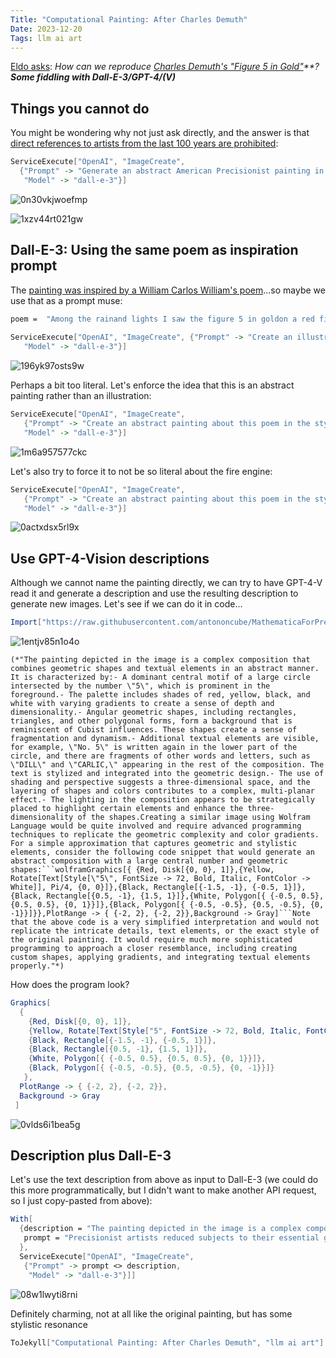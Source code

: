 ```yaml
---
Title: "Computational Painting: After Charles Demuth"
Date: 2023-12-20
Tags: llm ai art
---
```


[Eldo asks](https://mathematica.stackexchange.com/questions/295191/how-can-we-reproduce-charles-demuths-figure-5-in-gold):  *How can we reproduce* *[Charles Demuth's "Figure 5 in Gold"](https://www.metmuseum.org/art/collection/search/488315)**?*  ***Some fiddling with Dall-E-3/GPT-4/(V)***

## Things you cannot do

You might be wondering why not just ask directly, and the answer is that [direct references to artists from the last 100 years are prohibited](https://simonwillison.net/2023/Oct/26/add-a-walrus/?utm_source=tldrai#peeking-under-the-hood): 

```mathematica
ServiceExecute["OpenAI", "ImageCreate", 
  {"Prompt" -> "Generate an abstract American Precisionist painting in the style of Charles Demuth's \"I Saw the Figure 5 in Gold\"", 
   "Model" -> "dall-e-3"}]
```

![0n30vkjwoefmp](/blog/images/2023/12/20/0n30vkjwoefmp.png)

![1xzv44rt021gw](/blog/images/2023/12/20/1xzv44rt021gw.png)

## Dall-E-3:  Using the same poem as inspiration prompt

The [painting was inspired by a William Carlos William's poem](https://www.metmuseum.org/art/collection/search/488315)...so maybe we use that as a prompt muse:

```mathematica
poem =  "Among the rainand lights I saw the figure 5 in goldon a red fire truck moving tense unheeded to gong clangs siren howls and wheels rumbling through the dark city"; 
 
ServiceExecute["OpenAI", "ImageCreate", {"Prompt" -> "Create an illustration of the following poem in the style of an American Precisionism painting. Precisionist artists reduced subjects to their essential geometric shapes and were fascinated by the sleekness and sheen of machine forms:\n" <> poem, 
   "Model" -> "dall-e-3"}]
```

![196yk97osts9w](/blog/images/2023/12/20/196yk97osts9w.png)

Perhaps a bit too literal.  Let's enforce the idea that this is an abstract painting rather than an illustration:

```mathematica
ServiceExecute["OpenAI", "ImageCreate", 
   {"Prompt" -> "Create an abstract painting about this poem in the style of an American Precisionism painting. Precisionist artists reduced subjects to their essential geometric shapes and were fascinated by the sleekness and sheen of machine forms.  Use bold geometrical forms.  The number 5 should appear in different shades of yellow.  There should be red and black geometrical shapes and white disks. The text is:\n" <> poem, 
   "Model" -> "dall-e-3"}]
```

![1m6a957577ckc](/blog/images/2023/12/20/1m6a957577ckc.png)

Let's also try to force it to not be so literal about the fire engine:

```mathematica
ServiceExecute["OpenAI", "ImageCreate", 
   {"Prompt" -> "Create an abstract painting about this poem in the style of an American Precisionism painting. Precisionist artists reduced subjects to their essential geometric shapes and were fascinated by the sleekness and sheen of machine forms.  Use bold geometrical forms.  The number 5 should appear in different shades of yellow.  There should be red and black geometrical shapes and white disks. Do not actually depict a literal fire truck, but instead include abstract red blocks. The text is:\n" <> poem, 
   "Model" -> "dall-e-3"}]
```

![0actxdsx5rl9x](/blog/images/2023/12/20/0actxdsx5rl9x.png)

## Use GPT-4-Vision descriptions

Although we cannot name the painting directly, we can try to have GPT-4-V read it and generate a description and use the resulting description to generate new images.  Let's see if we can do it in code...

```mathematica
Import["https://raw.githubusercontent.com/antononcube/MathematicaForPrediction/master/Misc/LLMVision.m"];
```

![1entjv85n1o4o](/blog/images/2023/12/20/1entjv85n1o4o.png)

```
(*"The painting depicted in the image is a complex composition that combines geometric shapes and textual elements in an abstract manner. It is characterized by:- A dominant central motif of a large circle intersected by the number \"5\", which is prominent in the foreground.- The palette includes shades of red, yellow, black, and white with varying gradients to create a sense of depth and dimensionality.- Angular geometric shapes, including rectangles, triangles, and other polygonal forms, form a background that is reminiscent of Cubist influences. These shapes create a sense of fragmentation and dynamism.- Additional textual elements are visible, for example, \"No. 5\" is written again in the lower part of the circle, and there are fragments of other words and letters, such as \"DILL\" and \"CARLIC,\" appearing in the rest of the composition. The text is stylized and integrated into the geometric design.- The use of shading and perspective suggests a three-dimensional space, and the layering of shapes and colors contributes to a complex, multi-planar effect.- The lighting in the composition appears to be strategically placed to highlight certain elements and enhance the three-dimensionality of the shapes.Creating a similar image using Wolfram Language would be quite involved and require advanced programming techniques to replicate the geometric complexity and color gradients. For a simple approximation that captures geometric and stylistic elements, consider the following code snippet that would generate an abstract composition with a large central number and geometric shapes:```wolframGraphics[{ {Red, Disk[{0, 0}, 1]},{Yellow, Rotate[Text[Style[\"5\", FontSize -> 72, Bold, Italic, FontColor -> White]], Pi/4, {0, 0}]},{Black, Rectangle[{-1.5, -1}, {-0.5, 1}]},{Black, Rectangle[{0.5, -1}, {1.5, 1}]},{White, Polygon[{ {-0.5, 0.5}, {0.5, 0.5}, {0, 1}}]},{Black, Polygon[{ {-0.5, -0.5}, {0.5, -0.5}, {0, -1}}]}},PlotRange -> { {-2, 2}, {-2, 2}},Background -> Gray]```Note that the above code is a very simplified interpretation and would not replicate the intricate details, text elements, or the exact style of the original painting. It would require much more sophisticated programming to approach a closer resemblance, including creating custom shapes, applying gradients, and integrating textual elements properly."*)
```

How does the program look?

```mathematica
Graphics[
  {
    {Red, Disk[{0, 0}, 1]}, 
    {Yellow, Rotate[Text[Style["5", FontSize -> 72, Bold, Italic, FontColor -> White]], Pi/4, {0, 0}]}, 
    {Black, Rectangle[{-1.5, -1}, {-0.5, 1}]}, 
    {Black, Rectangle[{0.5, -1}, {1.5, 1}]}, 
    {White, Polygon[{ {-0.5, 0.5}, {0.5, 0.5}, {0, 1}}]}, 
    {Black, Polygon[{ {-0.5, -0.5}, {0.5, -0.5}, {0, -1}}]} 
   }, 
  PlotRange -> { {-2, 2}, {-2, 2}}, 
  Background -> Gray 
 ]
```

![0vlds6i1bea5g](/blog/images/2023/12/20/0vlds6i1bea5g.png)

## Description plus Dall-E-3

Let's use the text description from above as input to Dall-E-3 (we could do this more programmatically, but I didn't want to make another API request, so I just copy-pasted from above):

```mathematica
With[
  {description = "The painting depicted in the image is a complex composition that combines geometric shapes and textual elements in an abstract manner. It is characterized by:\\n\\n- A dominant central motif of a large circle intersected by the number \"5\", which is prominent in the foreground.\\n- The palette includes shades of red, yellow, black, and white with varying gradients to create a sense of depth and dimensionality.\\n- Angular geometric shapes, including rectangles, triangles, and other polygonal forms, form a background that is reminiscent of Cubist influences. These shapes create a sense of fragmentation and dynamism.\\n- Additional textual elements are visible, for example, \"No. 5\" is written again in the lower part of the circle, and there are fragments of other words and letters, such as \"DILL\" and \"CARLIC,\" appearing in the rest of the composition. The text is stylized and integrated into the geometric design.\\n- The use of shading and perspective suggests a three-dimensional space, and the layering of shapes and colors contributes to a complex, multi-planar effect.\\n- The lighting in the composition appears to be strategically placed to highlight certain elements and enhance the three-dimensionality of the shapes.", 
   prompt = "Precisionist artists reduced subjects to their essential geometric shapes and were fascinated by the sleeknes and sheen of machine forms. Create an illustration in the style of an American Precisionism painting based on the following description:\n" 
  }, 
  ServiceExecute["OpenAI", "ImageCreate", 
   {"Prompt" -> prompt <> description, 
    "Model" -> "dall-e-3"}]]

```

![08w1lwyti8rni](/blog/images/2023/12/20/08w1lwyti8rni.png)

Definitely charming, not at all like the original painting, but has some stylistic resonance

```mathematica
ToJekyll["Computational Painting: After Charles Demuth", "llm ai art"]
```
